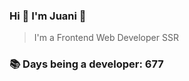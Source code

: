 ### Hi 👋 I&#39;m Juani 🦁

> I&#39;m a Frontend Web Developer SSR

### 📚 Days being a developer: 677
